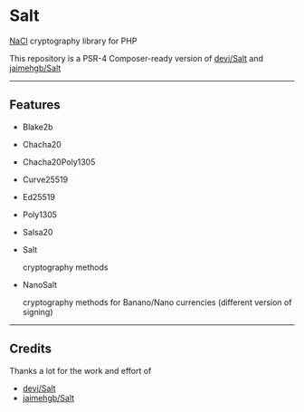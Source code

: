 # Salt

[NaCl](http://nacl.cr.yp.to/) cryptography library for PHP

This repository is a PSR-4 Composer-ready version of [devi/Salt](https://github.com/devi/Salt) and [jaimehgb/Salt](https://github.com/jaimehgb/Salt)

---

## Features

- Blake2b
- Chacha20
- Chacha20Poly1305
- Curve25519
- Ed25519
- Poly1305
- Salsa20
- Salt

  cryptography methods
  
- NanoSalt

  cryptography methods for Banano/Nano currencies (different version of signing)
  
---

## Credits

Thanks a lot for the work and effort of

- [devi/Salt](https://github.com/devi/Salt)
- [jaimehgb/Salt](https://github.com/jaimehgb/Salt)
